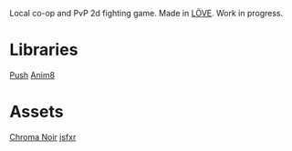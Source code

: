 Local co-op and PvP 2d fighting game. Made in [LÖVE](http://love2d.org/). Work in progress.

# Libraries
[Push](https://github.com/Ulydev/push)
[Anim8](https://github.com/kikito/anim8)

# Assets
[Chroma Noir](https://itch.io/s/119322/chroma-noir-bundle)
[jsfxr](https://sfxr.me)